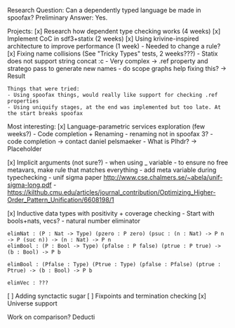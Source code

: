 Research Question: Can a dependently typed language be made in spoofax?
Preliminary Answer: Yes.

Projects:
[x] Research how dependent type checking works (4 weeks)
[x] Implement CoC in sdf3+statix (2 weeks)
[x] Using krivine-inspired architecture to improve performance (1 week)
    - Needed to change a rule?
[x] Fixing name collisions (See "Tricky Types" tests, 2 weeks???)
    - Statix does not support string concat :c
    - Very complex
    -> .ref property and stratego pass to generate new names
    - do scope graphs help fixing this? -> Result

    Things that were tried:
    - Using spoofax things, would really like support for checking .ref properties
    - Using uniquify stages, at the end was implemented but too late. At the start breaks spoofax

Most interesting:
[x] Language-parametric services exploration (few weeks?)
    - Code completion + Renaming
    - renaming not in spoofax 3?
    - code completion -> contact daniel pelsmaeker
        - What is Plhdr? -> Placeholder

[x] Implicit arguments (not sure?)
    - when using _ variable
    - to ensure no free metavars, make rule that matches everything
    - add meta variable during typechecking
    - unif sigma paper http://www.cse.chalmers.se/~abela/unif-sigma-long.pdf
    - https://kilthub.cmu.edu/articles/journal_contribution/Optimizing_Higher-Order_Pattern_Unification/6608198/1

[x] Inductive data types with positivity + coverage checking
    - Start with bools+nats, vecs?
    -  natural number eliminator
    
    elimNat : (P : Nat -> Type) (pzero : P zero) (psuc : (n : Nat) -> P n -> P (suc n)) -> (n : Nat) -> P n
    elimBool : (P : Bool -> Type) (pfalse : P false) (ptrue : P true) -> (b : Bool) -> P b
    
    elimBool : (Pfalse : Type) (Ptrue : Type) (pfalse : Pfalse) (ptrue : Ptrue) -> (b : Bool) -> P b
    
    elimVec : ???
    
[ ] Adding synctactic sugar
[ ] Fixpoints and termination checking
[x] Universe support


Work on comparison?
Deducti

